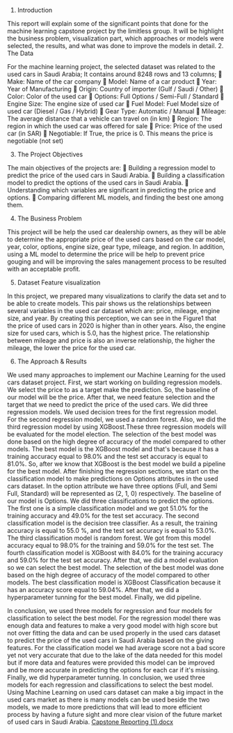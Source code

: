 1.	Introduction 

This report will explain some of the significant points that done for the machine learning capstone project by the limitless group. It will be highlight the business problem, visualization part, which approaches or models were selected, the results, and what was done to improve the models in detail. 
2.	The Data

For the machine learning project, the selected dataset was related to the used cars in Saudi Arabia; It contains around 8248 rows and 13 columns; 
	Make: Name of the car company
	Model: Name of a car product
	Year: Year of Manufacturing
	Origin: Country of importer (Gulf / Saudi / Other)
	Color: Color of the used car
	Options: Full Options / Semi-Full / Standard
	Engine Size: The engine size of used car
	Fuel Model: Fuel Model size of used car (Diesel / Gas / Hybrid)
	Gear Type: Automatic / Manual
	Mileage: The average distance that a vehicle can travel on (in km)
	Region: The region in which the used car was offered for sale
	Price: Price of the used car (in SAR)
	Negotiable: If True, the price is 0. This means the price is negotiable (not set)

3.	The Project Objectives

The main objectives of the projects are:
	Building a regression model to predict the price of the used cars in Saudi Arabia.
	Building a classification model to predict the options of the used cars in Saudi Arabia.
	Understanding which variables are significant in predicting the price and options.
	Comparing different ML models, and finding the best one among them.

4.	The Business Problem

This project will be help the used car dealership owners, as they will be able to determine the appropriate price of the used cars based on the car model, year, color, options, engine size, gear type, mileage, and region. In addition, using a ML model to determine the price will be help to prevent price gouging and will be improving the sales management process to be resulted with an acceptable profit. 

5.	Dataset Feature visualization 

In this project, we prepared many visualizations to clarify the data set and to be able to create models. This pair shows us the relationships between several variables in the used car dataset which are: price, mileage, engine size, and year. By creating this perception, we can see in the Figure1 that the price of used cars in 2020 is higher than in other years. Also, the engine size for used cars, which is 5.0, has the highest price. The relationship between mileage and price is also an inverse relationship, the higher the mileage, the lower the price for the used car.

6.	The Approach & Results

We used many approaches to implement our Machine Learning for the used cars dataset project. First, we start working on building regression models. We select the price to as a target make the prediction. So, the baseline of our model will be the price. After that, we need feature selection and the target that we need to predict the price of the used cars. We did three regression models. We used decision trees for the first regression model. For the second regression model, we used a random forest. Also, we did the third regression model by using XGBoost.These three regression models will be evaluated for the model election. The selection of the best model was done based on the high degree of accuracy of the model compared to other models. The best model is the XGBoost model and that's because it has a training accuracy equal to 98.0% and the test set accuracy is equal to 81.0%. So, after we know that XGBoost is the best model we build a pipeline for the best model. After finishing the regression sections, we start on the classification model to make predictions on Options attributes in the used cars dataset. In the option attribute we have three options (Full, and Semi Full, Standard) will be represented as (2, 1, 0) respectively. The baseline of our model is Options. We did three classifications to predict the options. The first one is a simple classification model and we got 51.0% for the training accuracy and 49.0% for the test set accuracy. The second classification model is the decision tree classifier. As a result, the training accuracy is equal to 55.0 %, and the test set accuracy is equal to 53.0%. The third classification model is random forest. We got from this model accuracy equal to 98.0% for the training and 59.0% for the test set. The fourth classification model is XGBoost with 84.0% for the training accuracy and 59.0% for the test set accuracy. After that, we did a model evaluation so we can select the best model. The selection of the best model was done based on the high degree of accuracy of the model compared to other models. The best classification model is XGBoost Classification because it has an accuracy score equal to 59.04%.  After that, we did a hyperparameter tunning for the best model. Finally, we did pipeline. 

In conclusion, we used three models for regression and four models for classification to select the best model. For the regression model there was enough data and features to make a very good model with high score but not over fitting the data and can be used properly in the used cars dataset to predict the price of the used cars in Saudi Arabia based on the giving features. For the classification model we had average score not a bad score yet not very accurate that due to the lake of the data needed for this model but if more data and features were provided this model can be improved and be more accurate in predicting the options for each car if it's missing. Finally, we did hyperparameter tunning. In conclusion, we used three models for each regression and classifications to select the best model. 
Using Machine Learning on used cars dataset can make a big impact in the used cars market as there is many models can be used beside the two models, we made to more predictions that will lead to more efficient process by having a future sight and more clear vision of the future market of used cars in Saudi Arabia.
[Capstone Reporting (1).docx](https://github.com/LameesAlotaibi/Capstone-Project/files/9508242/Capstone.Reporting.1.docx)

